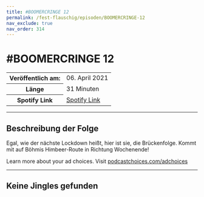 ```yaml
---
title: #BOOMERCRINGE 12
permalink: /fest-flauschig/episoden/BOOMERCRINGE-12
nav_exclude: true
nav_order: 314
---
```


# #BOOMERCRINGE 12
<table class="resp-table dcf-table dcf-table-responsive dcf-table-bordered dcf-table-striped dcf-w-100%">
                    <tbody>
                        <tr>
                            <th scope="row">Veröffentlich am:</th>
                            <td data-label="Veröffentlich am:">06. April 2021</td>
                        </tr>
                        <tr>
                            <th scope="row">Länge </th>
                            <td data-label="Länge ">31 Minuten</td>
                        </tr><tr>
                                <th scope="row">Spotify Link</th>
                                <td data-label="Spotify Link"><a href="https://open.spotify.com/episode/03aPzf0JLws7hb14yevJPK">Spotify Link</a></td>
                            </tr></tbody>
                </table>

***

## Beschreibung der Folge

<div>
<p>Egal, wie der nächste Lockdown heißt, hier ist sie, die Brückenfolge. Kommt mit auf Böhmis Himbeer-Route in Richtung Wochenende!</p><p> </p><p>Learn more about your ad choices. Visit <a href="https://podcastchoices.com/adchoices">podcastchoices.com/adchoices</a></p>  
</div>

***

## Keine Jingles gefunden